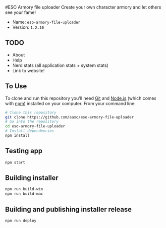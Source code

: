 #ESO Armory file uploader
Create your own character armory and let others see your fame!

- Name: `eso-armory-file-uploader`
- Version: `1.2.10`

## TODO

- About
- Help
- Nerd stats (all application stats + system stats)
- Link to website!

## To Use

To clone and run this repository you'll need [Git](https://git-scm.com) and [Node.js](https://nodejs.org/en/download/) (which comes with [npm](http://npmjs.com)) installed on your computer. From your command line:

```bash
# Clone this repository
git clone https://github.com/aaxc/eso-armory-file-uploader
# Go into the repository
cd eso-armory-file-uploader
# Install dependencies
npm install
```

## Testing app

```bash
npm start
```

## Building installer

```bash
npm run build-win
npm run build-mac
```

## Building and publishing installer release

```bash
npm run deploy
```
